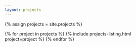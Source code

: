 ```yaml
---
layout: projects
---
```


{% assign projects = site.projects %}

{% for project in projects %}
    {% include projects-listing.html project=project %}
{% endfor %}